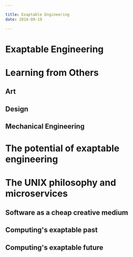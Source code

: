 ```yaml
---

title: Exaptable Engineering
date: 2018-09-19

---
```


<!--preamble

This essay is intended to calcify some of my thoughts on what
good, exaptable engineering looks like, as well as why exaptability
is a desirable trait for any engineer. It's aimed at software
engineers — because software engineering is my background — but I
believe that the points I'm trying to make here apply to any creative,
and particularly, apply to anybody creating things which operate in
some way. That means that, in theory, the concepts here apply to
mechanical engineering, or to design, or to writing, too — all of these
crafts produce artefacts which we don't just consume, but use to
create other things. While exaptation isn't always our aim in any of
these fields, it *is* an important goal to bear in mind.

-->

# Exaptable Engineering



# Learning from Others

## Art 

## Design 
<!-- I'm sure Dan Hill talks about this somewhere -->

## Mechanical Engineering
<!-- A hammer is an excellent tool. -->

<!-- Car repair & what happens as a car's constituent parts become
more complex / less exaptable -->

# The potential of exaptable engineering

<!-- With a focus on software? -->

# The UNIX philosophy and microservices

## Software as a cheap creative medium
<!-- Software makes it really cheap to build things. -->

## Computing's exaptable past
<!-- The UNIX philosophy -->

## Computing's exaptable future
<!-- Microservices -->

